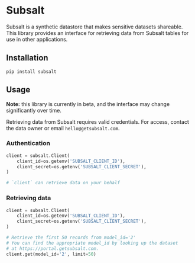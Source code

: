 # Subsalt

Subsalt is a synthetic datastore that makes sensitive datasets shareable. This library provides an interface for retrieving data from Subsalt tables for use in other applications.

## Installation

```
pip install subsalt
```

## Usage

**Note:** this library is currently in beta, and the interface may change significantly over time.

Retrieving data from Subsalt requires valid credentials. For access, contact the data owner or email `hello@getsubsalt.com`.

### Authentication

```python
client = subsalt.Client(
    client_id=os.getenv('SUBSALT_CLIENT_ID'),
    client_secret=os.getenv('SUBSALT_CLIENT_SECRET'),
)

# `client` can retrieve data on your behalf
```

### Retrieving data

```python
client = subsalt.Client(
    client_id=os.getenv('SUBSALT_CLIENT_ID'),
    client_secret=os.getenv('SUBSALT_CLIENT_SECRET'),
)

# Retrieve the first 50 records from model_id='2'
# You can find the appropriate model_id by looking up the dataset 
# at https://portal.getsubsalt.com.
client.get(model_id='2', limit=50)
```
